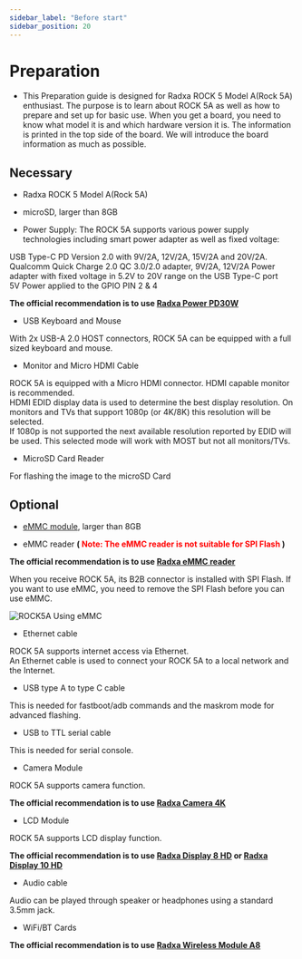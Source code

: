 ```yaml
---
sidebar_label: "Before start"
sidebar_position: 20
---
```


# Preparation

- This Preparation guide is designed for Radxa ROCK 5 Model A(Rock 5A) enthusiast. The purpose is to learn about ROCK 5A as well as how to prepare and set up for basic use. When you get a board, you need to know what model it is and which hardware version it is. The information is printed in the top side of the board. We will introduce the board information as much as possible.

## Necessary

- Radxa ROCK 5 Model A(Rock 5A)

- microSD, larger than 8GB

- Power Supply: The ROCK 5A supports various power supply technologies including smart power adapter as well as fixed voltage:

USB Type-C PD Version 2.0 with 9V/2A, 12V/2A, 15V/2A and 20V/2A.
Qualcomm Quick Charge 2.0 QC 3.0/2.0 adapter, 9V/2A, 12V/2A
Power adapter with fixed voltage in 5.2V to 20V range on the USB Type-C port  
5V Power applied to the GPIO PIN 2 & 4

**The official recommendation is to use [Radxa Power PD30W](../../../accessories/pd_30w)**

- USB Keyboard and Mouse

With 2x USB-A 2.0 HOST connectors, ROCK 5A can be equipped with a full sized keyboard and mouse.

- Monitor and Micro HDMI Cable

ROCK 5A is equipped with a Micro HDMI connector. HDMI capable monitor is recommended.  
HDMI EDID display data is used to determine the best display resolution. On monitors and TVs that support 1080p (or 4K/8K) this resolution will be selected.  
If 1080p is not supported the next available resolution reported by EDID will be used. This selected mode will work with MOST but not all monitors/TVs.

- MicroSD Card Reader

For flashing the image to the microSD Card

## Optional

- [eMMC module](https://docs.radxa.com/accessories/emmc_module), larger than 8GB

- eMMC reader **(<font color='red'> Note: The eMMC reader is not suitable for SPI Flash</font> )**

**The official recommendation is to use [Radxa eMMC reader](../../../accessories/emmc_reader)**

When you receive ROCK 5A, its B2B connector is installed with SPI Flash. If you want to use eMMC, you need to remove the SPI Flash before you can use eMMC.

![ROCK5A Using eMMC](/img/rock5a/rock5a-use-emmc.webp)

- Ethernet cable

ROCK 5A supports internet access via Ethernet.  
An Ethernet cable is used to connect your ROCK 5A to a local network and the Internet.

- USB type A to type C cable

This is needed for fastboot/adb commands and the maskrom mode for advanced flashing.

- USB to TTL serial cable

This is needed for serial console.

- Camera Module

ROCK 5A supports camera function.

**The official recommendation is to use [Radxa Camera 4K](../../../accessories/camera_4k)**

- LCD Module

ROCK 5A supports LCD display function.

**The official recommendation is to use [Radxa Display 8 HD](../../../accessories/lcd-8-hd) or [Radxa Display 10 HD](../../../accessories/lcd-10-hd)**

- Audio cable

Audio can be played through speaker or headphones using a standard 3.5mm jack.

- WiFi/BT Cards

**The official recommendation is to use [Radxa Wireless Module A8](../../../accessories/wireless-a8)**
